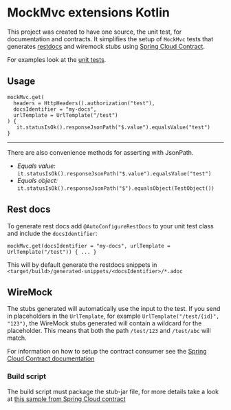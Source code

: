 # MockMvc extensions Kotlin

This project was created to have one source, the unit test, for documentation and contracts.
It simplifies the setup of `MockMvc` tests that generates [restdocs](https://spring.io/projects/spring-restdocs)
and wiremock stubs using [Spring Cloud Contract](https://spring.io/projects/spring-cloud-contract).

For examples look at the [unit tests](https://github.com/Skatteetaten/mockmvc-extensions-kotlin/blob/master/src/test/kotlin/no/skatteetaten/aurora/mockmvc/extensions/ControllerIntegrationTest.kt).

## Usage

```
mockMvc.get(
  headers = HttpHeaders().authorization("test"),
  docsIdentifier = "my-docs",
  urlTemplate = UrlTemplate("/test")
) {
   it.statusIsOk().responseJsonPath("$.value").equalsValue("test")
}
```

---

There are also convenience methods for asserting with JsonPath.  
* *Equals value:* `it.statusIsOk().responseJsonPath("$.value").equalsValue("test")`
* *Equals object:* `it.statusIsOk().responseJsonPath("$").equalsObject(TestObject())`

## Rest docs

To generate rest docs add `@AutoConfigureRestDocs` to your unit test class and include the `docsIdentifier`:
```
mockMvc.get(docsIdentifier = "my-docs", urlTemplate = UrlTemplate("/test")) { ... }
```

This will by default generate the restdocs snippets in `<target/build>/generated-snippets/<docsIdentifier>/*.adoc`

## WireMock

The stubs generated will automatically use the input to the test.
If you send in placeholders in the `UrlTemplate`, for example `UrlTemplate("/test/{id}", "123")`,
the WireMock stubs generated will contain a wildcard for the placeholder.
This means that both the path `/test/123` and `/test/abc` will match.

For information on how to setup the contract consumer see the [Spring Cloud Contract documentation](https://cloud.spring.io/spring-cloud-contract/spring-cloud-contract.html#_client_side)

### Build script

The build script must package the stub-jar file,
for more details take a look at [this sample from Spring Cloud contract](https://github.com/spring-cloud-samples/spring-cloud-contract-samples/blob/master/producer_with_restdocs/build.gradle#L83)
